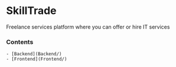 # SkillTrade
Freelance services platform where you can offer or hire IT services

### Contents
    - [Backend](Backend/)
    - [Frontend](Frontend/)